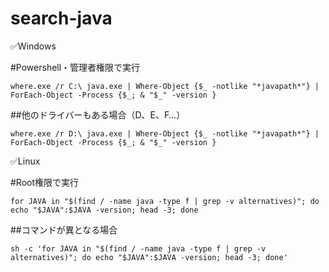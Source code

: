 # search-java

✅Windows

#Powershell・管理者権限で実行

`where.exe /r C:\ java.exe | Where-Object {$_ -notlike "*javapath*"} | ForEach-Object -Process {$_; & "$_" -version }`

##他のドライバーもある場合（D、E、F…）

`where.exe /r D:\ java.exe | Where-Object {$_ -notlike "*javapath*"} | ForEach-Object -Process {$_; & "$_" -version }​`

✅Linux

#Root権限で実行

`for JAVA in "$(find / -name java -type f | grep -v alternatives)"; do echo "$JAVA":$JAVA -version; head -3; done​`

##コマンドが異となる場合

`sh -c 'for JAVA in "$(find / -name java -type f | grep -v alternatives)"; do echo "$JAVA":$JAVA -version; head -3; done'​`
